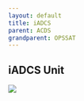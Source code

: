 ```yaml
---
layout: default
title: iADCS
parent: ACDS
grandparent: OPSSAT
---
```


## iADCS Unit

![](iadcs.png)